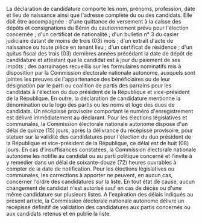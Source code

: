 La déclaration de candidature comporte les nom, prénoms, profession, date et lieu de naissance ainsi que l'adresse complète du ou des candidats. Elle doit être accompagnée :
d'une quittance de versement à la caisse des dépôts et consignations du Bénin du cautionnement prévu pour l'élection concernée ;
d'un certificat de nationalité ;
d'un bulletin n° 3 du casier judiciaire datant de moins de trois (03) mois ;
d'un extrait d'acte de naissance ou toute pièce en tenant lieu ;
d'un certificat de résidence ;
d'un quitus fiscal des trois (03) dernières années précédant la date de dépôt de candidature et attestant que le candidat est à jour du paiement de ses impôts ;
des parrainages recueillis sur les formulaires nominatifs mis à disposition par la Commission électorale nationale autonome, auxquels sont jointes les preuves de l'appartenance des bénéficiaires ou de leur désignation par le parti ou coalition de partis des parrains pour les candidats à l'élection du duo président de la République et vice-président de la République.
En outre, la déclaration de candidature mentionne la dénomination ou le logo des partis ou les noms et logo des duos de candidats.
Un récépissé provisoire comportant le numéro d'enregistrement est délivré immédiatement au déclarant.
Pour les élections législatives et communales, la Commission électorale nationale autonome dispose d'un délai de quinze (15) jours, après la délivrance du récépissé provisoire, pour statuer sur la validité des candidatures pour l'élection du duo président de la République et vice-président de la République, ce délai est de huit (08) jours.
En cas d'insuffisances constatées, la Commission électorale nationale autonome les notifie au candidat ou au parti politique concerné et l'invite à y remédier dans un délai de soixante-douze (72) heures ouvrables à compter de la date de notification.
Pour les élections législatives ou communales, les corrections à apporter ne peuvent, en aucun cas, concerner l'ordre des candidatures sur la liste.
En tout état de cause, aucun changement de candidat n'est autorisé sauf en cas de décès ou d'une même candidature sur plusieurs listes.
A l'expiration des délais indiqués au présent article, la Commission électorale nationale autonome délivre un récépissé définitif de validation des candidatures aux partis concernés ou aux candidats retenus et en publie la liste.